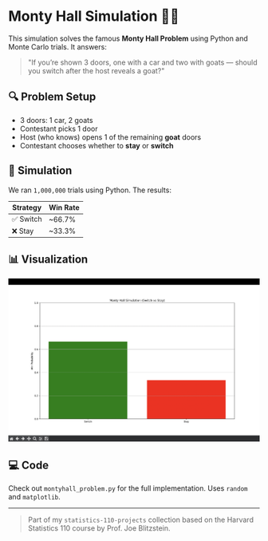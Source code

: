 # Monty Hall Simulation 🚪🎯

This simulation solves the famous **Monty Hall Problem** using Python and Monte Carlo trials. It answers:
> "If you’re shown 3 doors, one with a car and two with goats — should you switch after the host reveals a goat?"

## 🔍 Problem Setup

- 3 doors: 1 car, 2 goats
- Contestant picks 1 door
- Host (who knows) opens 1 of the remaining **goat** doors
- Contestant chooses whether to **stay** or **switch**

## 🧪 Simulation

We ran `1,000,000` trials using Python. The results:

| Strategy | Win Rate |
|----------|----------|
| ✅ Switch | ~66.7%   |
| ❌ Stay   | ~33.3%   |

## 📊 Visualization

![Simulation Result](./result.png)

## 💻 Code

Check out `montyhall_problem.py` for the full implementation. Uses `random` and `matplotlib`.

---

> Part of my `statistics-110-projects` collection based on the Harvard Statistics 110 course by Prof. Joe Blitzstein.
